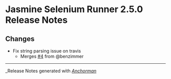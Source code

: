 # Jasmine Selenium Runner 2.5.0 Release Notes

## Changes

* Fix string parsing issue on travis
  - Merges [#4](https://github.com/jasmine/jasmine_selenium_runner/issues/4) from @benzimmer


------

_Release Notes generated with _[Anchorman](http://github.com/infews/anchorman)_

